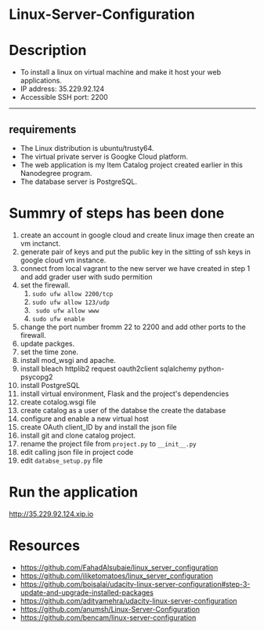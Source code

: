 # Linux-Server-Configuration
# Description
* To install a linux on virtual machine and make it host your web applications.
* IP address: 35.229.92.124
* Accessible SSH port: 2200

----------------------------
## requirements 
* The Linux distribution is ubuntu/trusty64.
* The virtual private server is Googke Cloud platform.
* The web application is my Item Catalog project created earlier in this Nanodegree program.
* The database server is PostgreSQL.

# Summry of steps has been done 
1. create an account in google cloud  and create linux image then create an vm inctanct.
2. generate pair of keys and put the public key in the sitting of ssh keys in google cloud vm instance.
3. connect from local vagrant to the new server we have created in step 1 and add grader user with sudo permition
4. set the firewall.
   1. `sudo ufw allow 2200/tcp`
   2. `sudo ufw allow 123/udp`
   3. ` sudo ufw allow www`
   4. `sudo ufw enable`
5. change the port number fromm 22 to 2200 and add other ports to the firewall.
6. update packges.
7. set the time zone.
8. install mod_wsgi and apache.
9. install bleach httplib2 request oauth2client sqlalchemy python-psycopg2
10. install PostgreSQL
11. install virtual environment, Flask and the project's dependencies
12. create cotalog.wsgi file 
13. create catalog as a user of the databse the create the database
14. configure and enable a new virtual host
15. create OAuth client_ID by and install the json file 
16. install git and clone catalog project.
17. rename the project file from `project.py` to `__init__.py`
18. edit calling json file in project code  
19. edit `databse_setup.py` file 
# Run the application 
http://35.229.92.124.xip.io

# Resources 
* https://github.com/FahadAlsubaie/linux_server_configuration
* https://github.com/iliketomatoes/linux_server_configuration
* https://github.com/boisalai/udacity-linux-server-configuration#step-3-update-and-upgrade-installed-packages
* https://github.com/adityamehra/udacity-linux-server-configuration
* https://github.com/anumsh/Linux-Server-Configuration
* https://github.com/bencam/linux-server-configuration
